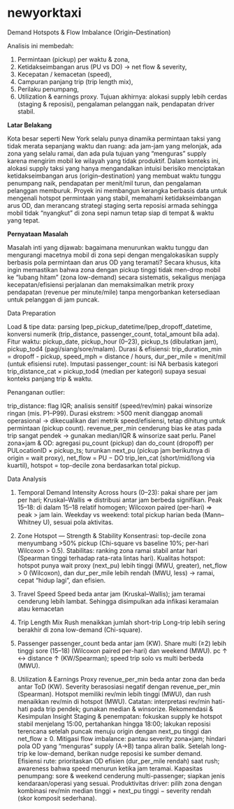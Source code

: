 # newyorktaxi
Demand Hotspots & Flow Imbalance (Origin–Destination)

Analisis ini membedah:
1. Permintaan (pickup) per waktu & zona,
2. Ketidakseimbangan arus (PU vs DO) → net flow & severity,
3. Kecepatan / kemacetan (speed),
4. Campuran panjang trip (trip length mix),
5. Perilaku penumpang,
6. Utilization & earnings proxy.
Tujuan akhirnya: alokasi supply lebih cerdas (staging & reposisi), pengalaman pelanggan naik, pendapatan driver stabil.

**Latar Belakang**

Kota besar seperti New York selalu punya dinamika permintaan taksi yang tidak merata sepanjang waktu dan ruang: ada jam-jam yang melonjak, ada zona yang selalu ramai, dan ada pula tujuan yang “menguras” supply karena mengirim mobil ke wilayah yang tidak produktif. Dalam konteks ini, alokasi supply taksi yang hanya mengandalkan intuisi berisiko menciptakan ketidakseimbangan arus (origin–destination) yang membuat waktu tunggu penumpang naik, pendapatan per menit/mil turun, dan pengalaman pelanggan memburuk. Proyek ini membangun kerangka berbasis data untuk mengenali hotspot permintaan yang stabil, memahami ketidakseimbangan arus OD, dan merancang strategi staging serta reposisi armada sehingga mobil tidak “nyangkut” di zona sepi namun tetap siap di tempat & waktu yang tepat.

**Pernyataan Masalah**

Masalah inti yang dijawab: bagaimana menurunkan waktu tunggu dan mengurangi macetnya mobil di zona sepi dengan mengalokasikan supply berbasis pola permintaan dan arus OD yang teramati? Secara khusus, kita ingin memastikan bahwa zona dengan pickup tinggi tidak men-drop mobil ke “lubang hitam” (zona low-demand) secara sistematis, sekaligus menjaga kecepatan/efisiensi perjalanan dan memaksimalkan metrik proxy pendapatan (revenue per minute/mile) tanpa mengorbankan ketersediaan untuk pelanggan di jam puncak.

Data Preparation

Load & tipe data: parsing lpep_pickup_datetime/lpep_dropoff_datetime, konversi numerik (trip_distance, passenger_count, total_amount bila ada).
Fitur waktu: pickup_date, pickup_hour (0–23), pickup_ts (dibulatkan jam), pickup_tod4 (pagi/siang/sore/malam).
Durasi & efisiensi: trip_duration_min = dropoff - pickup, speed_mph = distance / hours, dur_per_mile = menit/mil (untuk efisiensi rute).
Imputasi passenger_count: isi NA berbasis kategori trip_distance_cat × pickup_tod4 (median per kategori) supaya sesuai konteks panjang trip & waktu.

Penanganan outlier:

trip_distance: flag IQR; analisis sensitif (speed/rev/min) pakai winsorize ringan (mis. P1–P99).
Durasi ekstrem: >500 menit dianggap anomali operasional → dikecualikan dari metrik speed/efisiensi, tetap dihitung untuk permintaan (pickup count).
revenue_per_min cenderung bias ke atas pada trip sangat pendek → gunakan median/IQR & winsorize saat perlu.
Panel zona×jam & OD: agregasi pu_count (pickup) dan do_count (dropoff) per PULocationID × pickup_ts; turunkan next_pu (pickup jam berikutnya di origin = wait proxy), net_flow = PU − DO
trip_len_cat (short/mid/long via kuartil), hotspot = top-decile zona berdasarkan total pickup.

Data Analysis

1. Temporal Demand Intensity
Across hours (0–23): pakai share per jam per hari; Kruskal–Wallis ⇒ distribusi antar jam berbeda signifikan.
Peak 15–18: di dalam 15–18 relatif homogen; Wilcoxon paired (per-hari) ⇒ peak > jam lain.
Weekday vs weekend: total pickup harian beda (Mann–Whitney U), sesuai pola aktivitas.

2. Zone Hotspot — Strength & Stability
Konsentrasi: top-decile zona menyumbang >50% pickup (Chi-square vs baseline 10%; per-hari Wilcoxon > 0.5).
Stabilitas: ranking zona ramai stabil antar hari (Spearman tinggi terhadap rata-rata lintas hari).
Kualitas hotspot: hotspot punya wait proxy (next_pu) lebih tinggi (MWU, greater), net_flow > 0 (Wilcoxon), dan dur_per_mile lebih rendah (MWU, less) → ramai, cepat “hidup lagi”, dan efisien.

3. Travel Speed 
Speed beda antar jam (Kruskal–Wallis); jam teramai cenderung lebih lambat.
Sehingga disimpulkan ada infikasi keramaian atau kemacetan

4. Trip Length Mix
Rush menaikkan jumlah short-trip 
Long-trip lebih sering berakhir di zona low-demand (Chi-square).

5. Passenger
passenger_count beda antar jam (KW).
Share multi (≥2) lebih tinggi sore (15–18) (Wilcoxon paired per-hari) dan weekend (MWU).
pc ↑ ↔ distance ↑ (KW/Spearman); speed trip solo vs multi berbeda (MWU).
8) Utilization & Earnings Proxy
revenue_per_min beda antar zona dan beda antar ToD (KW).
Severity berasosiasi negatif dengan revenue_per_min (Spearman).
Hotspot memiliki rev/min lebih tinggi (MWU), dan rush menaikkan rev/min di hotspot (MWU).
Catatan: interpretasi rev/min hati-hati pada trip pendek; gunakan median & winsorize.
Rekomendasi & Kesimpulan Insight
Staging & penempatan: fokuskan supply ke hotspot stabil menjelang 15:00, pertahankan hingga 18:00; lakukan reposisi terencana setelah puncak menuju origin dengan next_pu tinggi dan net_flow ≥ 0.
Mitigasi flow imbalance: pantau severity zona×jam; hindari pola OD yang “menguras” supply (A→B) tanpa aliran balik. Setelah long-trip ke low-demand, berikan nudge reposisi ke sumber demand.
Efisiensi rute: prioritaskan OD efisien (dur_per_mile rendah) saat rush; awareness bahwa speed menurun ketika jam teramai.
Kapasitas penumpang: sore & weekend cenderung multi-passenger; siapkan jenis kendaraan/operasi yang sesuai.
Produktivitas driver: pilih zona dengan kombinasi rev/min median tinggi + next_pu tinggi − severity rendah (skor komposit sederhana).
